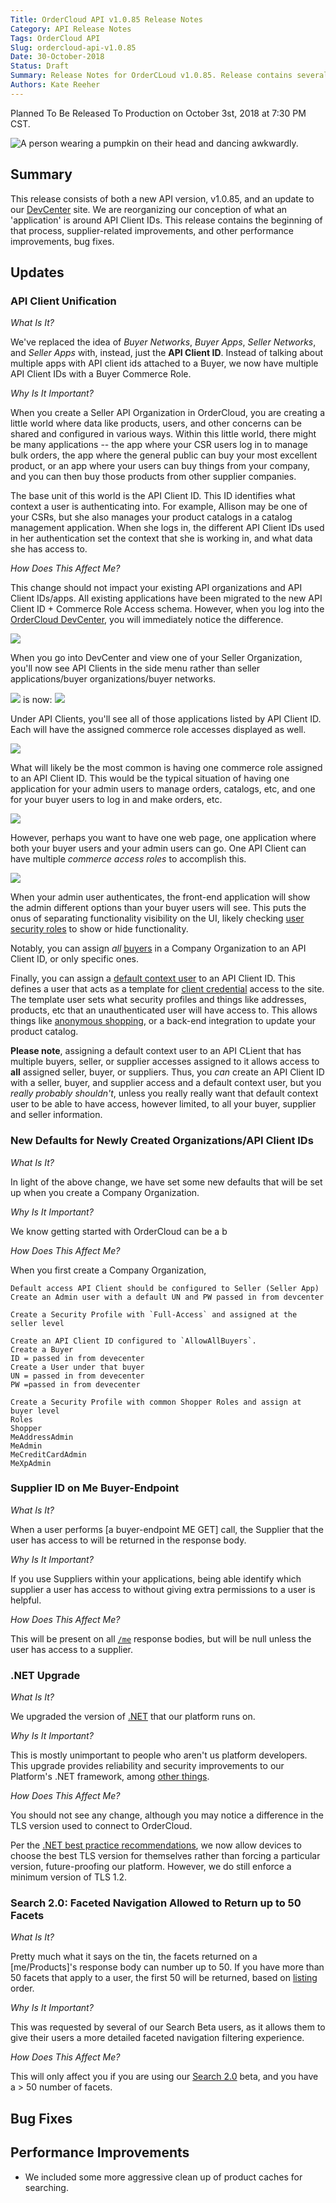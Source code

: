 ```yaml
---
Title: OrderCloud API v1.0.85 Release Notes
Category: API Release Notes
Tags: OrderCloud API
Slug: ordercloud-api-v1.0.85
Date: 30-October-2018
Status: Draft
Summary: Release Notes for OrderCLoud v1.0.85. Release contains several Supplier related changes, and a .
Authors: Kate Reeher
---
```

Planned To Be Released To Production on October 3st, 2018 at 7:30 PM CST.

![A person wearing a pumpkin on their head and dancing awkwardly.](https://media.giphy.com/media/l3vRfhFD8hJCiP0uQ/giphy.gif)

## Summary

This release consists of both a new API version, v1.0.85, and an update to our [DevCenter](https://developer.ordercloud.io/) site. We are reorganizing our conception of what an 'application'
is around API Client IDs. This release contains the beginning of that process, supplier-related improvements, and other performance improvements, bug fixes.

## Updates

### API Client Unification

*What Is It?*

We've replaced the idea of _Buyer Networks_, _Buyer Apps_, _Seller Networks_, and _Seller Apps_ with, instead, just the **API Client ID**. Instead of talking about multiple apps with API client ids attached to a Buyer, we now have multiple API Client IDs with a Buyer Commerce Role.

*Why Is It Important?*

When you create a Seller API Organization in OrderCloud, you are creating a little world where data like products, users, and other concerns can be shared and configured in various ways. Within this little world, there might be many applications -- the app where your CSR users log in to manage bulk orders, the app where the general public can buy your most excellent product, or an app where your users can buy things from your company, and you can then buy those products from other supplier companies.

The base unit of this world is the API Client ID. This ID identifies what context a user is authenticating into. For example, Allison may be one of your CSRs, but she also manages your product catalogs in a catalog management application. When she logs in, the different API Client IDs used in her authentication set the context that she is working in, and what data she has access to. 

*How Does This Affect Me?*

This change should not impact your existing API organizations and API Client IDs/apps. All existing applications have been migrated to the new API Client ID + Commerce Role Access schema. However, when you log into the [OrderCloud DevCenter](), you will immediately notice the difference. 

![]({attach}../images/31-october-2018/APIClientIDs.png)

When you go into DevCenter and view one of your Seller Organization, you'll now see API Clients in the side menu rather than seller applications/buyer organizations/buyer networks.

![]({attach}../images/31-october-2018/SellerOrg-OLD.png)
is now:
![]({attach}../images/31-october-2018/SellerOrganizations.png)

Under API Clients, you'll see all of those applications listed by API Client ID. Each will have the assigned commerce role accesses displayed as well. 

![]({attach}../images/31-october-2018/APIClientIDs.png)

What will likely be the most common is having one commerce role assigned to an API Client ID. This would be the typical situation of having one application for your admin users to manage orders, catalogs, etc, and one for your buyer users to log in and make orders, etc.

![]({attach}../images/31-october-2018/UserAccessEdit.png)

However, perhaps you want to have one web page, one application where both your buyer users and your admin users can go. One API Client can have multiple _commerce access roles_ to accomplish this.

![]({attach}../images/31-october-2018/multiple-role-access.png)

When your admin user authenticates, the front-end application will show the admin different options than your buyer users will see. This puts the onus of separating functionality visibility on the UI, likely checking [user security roles]() to show or hide functionality.

Notably, you can assign *all* [buyers]() in a Company Organization to an API Client ID, or only specific ones.

Finally, you can assign a [default context user]() to an API Client ID. This defines a user that acts as a template for [client credential]() access to the site. The template user sets what security profiles and things like addresses, products, etc that an unauthenticated user will have access to. This allows things like [anonymous shopping](), or a back-end integration to update your product catalog.

**Please note**, assigning a default context user to an API CLient that has multiple buyers, seller, or supplier accesses assigned to it allows access to **all** assigned seller, buyer, or suppliers. Thus, you *can* create an API Client ID with a seller, buyer, and supplier access and a default context user, but you *really probably shouldn't*, unless you really really want that default context user to be able to have access, however limited, to all your buyer, supplier and seller information.


### New Defaults for Newly Created Organizations/API Client IDs

*What Is It?*

In light of the above change, we have set some new defaults that will be set up when you create a Company Organization. 

*Why Is It Important?*

We know getting started with OrderCloud can be a b

*How Does This Affect Me?*

When you first create a Company Organization, 


    Default access API Client should be configured to Seller (Seller App)
    Create an Admin user with a default UN and PW passed in from devcenter

    Create a Security Profile with `Full-Access` and assigned at the seller level

    Create an API Client ID configured to `AllowAllBuyers`. 
    Create a Buyer 
    ID = passed in from devecenter
    Create a User under that buyer
    UN = passed in from devecenter
    PW =passed in from devecenter

    Create a Security Profile with common Shopper Roles and assign at buyer level
    Roles 
    Shopper
    MeAddressAdmin
    MeAdmin
    MeCreditCardAdmin
    MeXpAdmin

### Supplier ID on Me Buyer-Endpoint 

*What Is It?*

When a user performs [a buyer-endpoint ME GET] call, the Supplier that the user has access to will be returned in the response body. 

*Why Is It Important?*

If you use Suppliers within your applications, being able identify which supplier a user has access to without giving extra permissions to a user is helpful.

*How Does This Affect Me?*

This will be present on all [`/me`]() response bodies, but will be null unless the user has access to a supplier.


### .NET Upgrade

*What Is It?*

We upgraded the version of [.NET](https://github.com/Microsoft/dotnet/) that our platform runs on. 

*Why Is It Important?*

This is mostly unimportant to people who aren't us platform developers. This upgrade provides reliability and security improvements to our Platform's .NET framework, among [other things](https://github.com/Microsoft/dotnet/blob/master/releases/net47/dotnet47-changes.md).

*How Does This Affect Me?*

You should not see any change, although you may notice a difference in the TLS version used to connect to OrderCloud. 

Per the [.NET best practice recommendations](https://docs.microsoft.com/en-us/dotnet/framework/network-programming/tls), we now allow devices to choose the best TLS version for themselves rather than forcing a particular version, future-proofing our platform. However, we do still enforce a minimum version of TLS 1.2.


### Search 2.0: Faceted Navigation Allowed to Return up to 50 Facets

*What Is It?*

Pretty much what it says on the tin, the facets returned on a [me/Products]'s response body can number up to 50. If you have more than 50 facets that apply to a user, the first 50 will be returned, based on [listing]() order.

*Why Is It Important?*

This was requested by several of our Search Beta users, as it allows them to give their users a more detailed faceted navigation filtering experience.

*How Does This Affect Me?*

This will only affect you if you are using our [Search 2.0]() beta, and you have a > 50 number of facets. 

## Bug Fixes


## Performance Improvements

- We included some more aggressive clean up of product caches for searching. 





